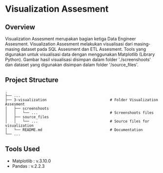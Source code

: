 # Visualization Assesment

## Overview

Visualization Assesment merupakan bagian ketiga Data Engineer Assesment. Visualization Assesment melakukan visualisasi dari masing-masing dataset pada SQL Assesment dan ETL Assesment. Tools yang digunakan untuk visualisasi data dengan menggunakan Matplotlib (Library Python). Gambar hasil visualisasi disimpan dalam folder './screenshoots' dan dataset yang digunakan disimpan dalam folder '/source_files'. 

## Project Structure

    .
    ├── ...
    ├── 3-visualization                             # Folder Visualization Assesment
    │   ├── screenshoots                 
    │   │   └── ...                                 # Screenshoots files
    │   ├── source_files
    │   │   └── ...                                 # Source files for visualization
    │   └── README.md                               # Documentation
    └── ...

## Tools Used

- Matplotlib : v.3.10.0
- Pandas : v.2.2.3